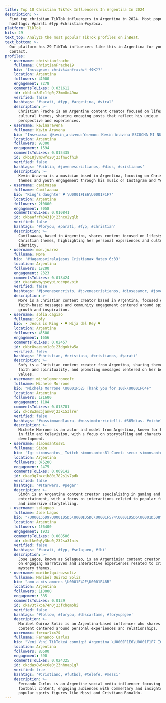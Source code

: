 ```yaml
---
title: Top 10 Christian TikTok Influencers In Argentina In 2024
description: >-
  Find top christian TikTok influencers in Argentina in 2024. Most popular
  hashtags: #parati #fyp #christian #xyzbca.
platform: TikTok
hits: 29
text_top: Analyze the most popular TikTok profiles on inBeat.
text_bottom: >-
  Our platform has 29 TikTok influencers like this in Argentina for you to
  contact.
profiles:
  - username: christianfrache
    fullname: ChristianFrache19
    bio: 'Instagram: christianfrache4 40K??'
    location: Argentina
    followers: 44000
    engagement: 2278
    commentsToLikes: 0.031612
    id: ckblix3d2c1fg0j23mm8o49oa
    verified: false
    hashtags: '#parati, #fyp, #argentina, #viral'
    description: >-
      Christian Frache is an Argentine content creator focused on lifestyle and
      cultural themes, sharing engaging posts that reflect his unique
      perspective and experiences.
  - username: kevinaravena
    fullname: Kevin Aravena
    bio: "Iɴsᴛᴀɢʀᴀᴍ: @kevin_aravena Yᴏᴜᴛᴜʙᴇ: Kevin Aravena ESCUCHA MI NUEVA CANCIÓN \U0001F447\U0001F3FB\U0001F525"
    location: Argentina
    followers: 98300
    engagement: 1594
    commentsToLikes: 0.015435
    id: ckb18jvm3wfo20j23fnwcfh1k
    verified: false
    hashtags: '#biblia, #jovenescristianos, #dios, #cristianos'
    description: >-
      Kevin Aravena is a musician based in Argentina, focusing on Christian
      themes and youth engagement through his music on Instagram and YouTube.
  - username: camimazaa
    fullname: Camilaaaaa
    bio: "King’s daughter ♥️ \U0001F1E6\U0001F1F7"
    location: Argentina
    followers: 210800
    engagement: 2058
    commentsToLikes: 0.010841
    id: ckbaafrfm343j0j23nco2yqlb
    verified: false
    hashtags: '#foryou, #parati, #fyp, #christian'
    description: >-
      Camilaaaaa, based in Argentina, shares content focused on lifestyle and
      Christian themes, highlighting her personal experiences and cultural
      identity.
  - username: mor.juarez
    fullname: More
    bio: '#Hagamosviralajesus Cristiana❤️ Mateo 6:33'
    location: Argentina
    followers: 19200
    engagement: 2323
    commentsToLikes: 0.013424
    id: ckacabwbygsey0i78cmpd2oih
    verified: false
    hashtags: '#jovenesencristo, #jovenescristianos, #diosesamor, #jovenesdebendicion'
    description: >-
      More is a Christian content creator based in Argentina, focused on sharing
      faith-based messages and community engagement centered around spiritual
      growth and inspiration.
  - username: sofia.cagiao
    fullname: Sofy
    bio: • Jesus is King • ♥️ Hija del Rey ♥️
    location: Argentina
    followers: 45500
    engagement: 1656
    commentsToLikes: 0.02457
    id: ckbr8vaeanm1c0j23dgoktw5a
    verified: false
    hashtags: '#christian, #cristiana, #cristianos, #parati'
    description: >-
      Sofy is a Christian content creator from Argentina, sharing themes of
      faith and spirituality, and promoting messages centered on her beliefs and
      values.
  - username: michelemorroneofc
    fullname: Michele Morrone
    bio: "Michele Morrone \U0001F525 Thank you for 100k\U0001F64F"
    location: Argentina
    followers: 121600
    engagement: 1184
    commentsToLikes: 0.013781
    id: ckc8w2mcqjanw0j23k153lrer
    verified: false
    hashtags: '#massimoandlaura, #massimotorricielli, #365dias, #michelemorrone'
    description: >-
      Michele Morrone is an actor and model from Argentina, known for his roles
      in film and television, with a focus on storytelling and character
      development.
  - username: simonsantos81
    fullname: Simón
    bio: 'Ig: simonsantos_ Twitch simonsantos81 Cuenta secu: simonsantos_'
    location: Argentina
    followers: 375200
    engagement: 2475
    commentsToLikes: 0.009142
    id: ckae3g7nxxjb80i782s1v7pdk
    verified: false
    hashtags: '#starwars, #pegar'
    description: >-
      Simón is an Argentine content creator specializing in gaming and
      entertainment, with a focus on interactions related to popular franchises
      and immersive storytelling.
  - username: selagueo
    fullname: Jose Lagos
    bio: "\U0001D5D9\U0001D5D5\U0001D5DC\U0001F574️\U0001D5D6\U0001D5D8\U0001D5E2 \U0001F627querés una sorpresa? seguime en insta y mandame un \"8\""
    location: Argentina
    followers: 176400
    engagement: 1931
    commentsToLikes: 0.008506
    id: ckdtke0q8y3bu0j232sa31niv
    verified: false
    hashtags: '#parati, #fyp, #selagueo, #fbi'
    description: >-
      Jose Lagos, known as Selagueo, is an Argentinian content creator focused
      on engaging narratives and interactive experiences related to crime and
      mystery themes.
  - username: maribelquirozsoliz
    fullname: Maribel Quiroz Soliz
    bio: "amo a mis amores \U0001F49F\U0001F48B"
    location: Argentina
    followers: 110000
    engagement: 685
    commentsToLikes: 0.0139
    id: ckav3t7xpa74n0j23fxhqmohi
    verified: false
    hashtags: '#follow, #foryou, #descartame, #foryupagee'
    description: >-
      Maribel Quiroz Soliz is an Argentina-based influencer who shares lifestyle
      content centered around personal experiences and relationships.
  - username: fercarlos75
    fullname: Fernando Carlos
    bio: "Veni Vení TikTokeá conmigo! Argentina \U0001F1E6\U0001F1F7 IG: @fercarlos75 Tw: @fercarlos75"
    location: Argentina
    followers: 80600
    engagement: 690
    commentsToLikes: 0.024325
    id: ckcdax8w34c6e0j23nhnap1g7
    verified: true
    hashtags: '#cristiano, #futbol, #telefe, #messi'
    description: >-
      Fernando Carlos is an Argentine social media influencer focusing on
      football content, engaging audiences with commentary and insights on
      popular sports figures like Messi and Cristiano Ronaldo.
---
```


